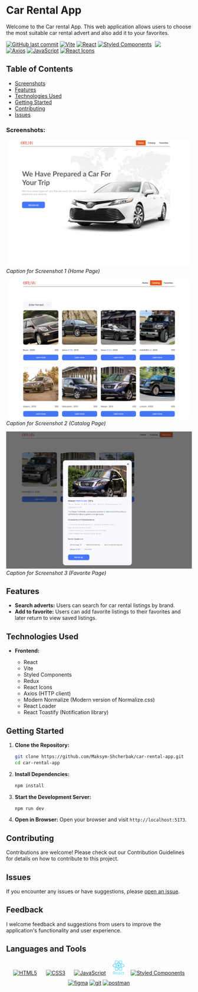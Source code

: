 # Car Rental App

Welcome to the Car rental App. This web application allows users to choose the most suitable car rental advert and also add it to your favorites.

<img align="right" src="https://media.giphy.com/media/du3J3cXyzhj75IOgvA/giphy.gif" width="100"/>

[![GitHub last commit](https://img.shields.io/github/last-commit/Maksym-Shcherbak/car-rental-app)](https://github.com/Maksym-Shcherbak/car-rental-app/commits/main/)
[![Vite](https://img.shields.io/badge/Vite-5.0.8-6868F2)](https://vitejs.dev/)
[![React](https://img.shields.io/badge/React-18.2.0-51CAEF.svg)](https://reactjs.org/)
[![Styled Components](https://img.shields.io/badge/Styled_Components-6.1.6-D664C0.svg)](https://styled-components.com/)
[![Axios](https://img.shields.io/badge/Axios-1.6.4-5300D8.svg)](https://github.com/axios/axios)
[![JavaScript](https://img.shields.io/badge/JavaScript-Latest-EAD319.svg)](https://developer.mozilla.org/en-US/docs/Web/JavaScript)
[![React Icons](https://img.shields.io/badge/React_Icons-4.12.0-E10051.svg)](https://react-icons.github.io/react-icons/)

## Table of Contents

- [Screenshots](#screenshots)
- [Features](#features)
- [Technologies Used](#technologies-used)
- [Getting Started](#getting-started)
- [Contributing](#contributing)
- [Issues](#issues)

### Screenshots:

![Task Pro App](/public/assets/home.png) _Caption for Screenshot 1
(Home Page)_

![Task Pro App](/public/assets/catalog.png) _Caption for Screenshot 2
(Catalog Page)_

![Task Pro App](/public/assets/favorite.png) _Caption for Screenshot 3
(Favorite Page)_

## Features

- **Search adverts:** Users can search for car rental listings by brand.
- **Add to favorite:** Users can add favorite listings to their favorites and later return to view saved listings.

## Technologies Used

- **Frontend:**

  - React
  - Vite
  - Styled Components
  - Redux
  - React Icons
  - Axios (HTTP client)
  - Modern Normalize (Modern version of Normalize.css)
  - React Loader
  - React Toastify (Notification library)

## Getting Started

1. **Clone the Repository:**

   ```bash
   git clone https://github.com/Maksym-Shcherbak/car-rental-app.git
   cd car-rental-app

   ```

2. **Install Dependencies:**

   ```bash
   npm install

   ```

3. **Start the Development Server:**

   ```bash
   npm run dev

   ```

4. **Open in Browser:**
   Open your browser and visit `http://localhost:5173`.

## Contributing

Contributions are welcome! Please check out our Contribution Guidelines for details on how to contribute to this project.

## Issues

If you encounter any issues or have suggestions, please [open an issue](https://github.com/Maksym-Shcherbak/car-rental-app/issues).

## Feedback

I welcome feedback and suggestions from users to improve the application's functionality and user experience.

## Languages and Tools

<div align="center">  
 
<a href="https://en.wikipedia.org/wiki/HTML5" target="_blank"><img style="margin: 10px" src="https://profilinator.rishav.dev/skills-assets/html5-original-wordmark.svg" alt="HTML5" height="50" /></a>
<a href="https://www.w3schools.com/css/" target="_blank"><img style="margin: 10px" src="https://profilinator.rishav.dev/skills-assets/css3-original-wordmark.svg" alt="CSS3" height="50" /></a>
<a href="https://www.javascript.com/" target="_blank"><img style="margin: 10px" src="https://profilinator.rishav.dev/skills-assets/javascript-original.svg" alt="JavaScript" height="50" /></a>
<a href="https://reactjs.org/" target="_blank" rel="noreferrer"> <img src="https://raw.githubusercontent.com/devicons/devicon/master/icons/react/react-original-wordmark.svg" alt="react" width="40" height="40"/></a>
<a href="https://styled-components.com/" target="_blank"><img style="margin: 10px" src="https://profilinator.rishav.dev/skills-assets/styled-components.png" alt="Styled Components" height="50" /></a>
<a href="https://www.figma.com/" target="_blank" rel="noreferrer"><img src="https://www.vectorlogo.zone/logos/figma/figma-icon.svg" alt="figma" width="40" height="40"/></a>
<a href="https://git-scm.com/" target="_blank" rel="noreferrer"> <img src="https://www.vectorlogo.zone/logos/git-scm/git-scm-icon.svg" alt="git" width="40" height="40"/></a>
<a href="https://postman.com" target="_blank" rel="noreferrer"><img src="https://www.vectorlogo.zone/logos/getpostman/getpostman-icon.svg" alt="postman" width="40" height="40"/></a>
</div>
